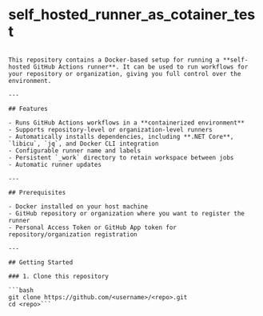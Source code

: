 # self_hosted_runner_as_cotainer_test

```# Self-Hosted GitHub Actions Runner (Docker)

This repository contains a Docker-based setup for running a **self-hosted GitHub Actions runner**. It can be used to run workflows for your repository or organization, giving you full control over the environment.

---

## Features

- Runs GitHub Actions workflows in a **containerized environment**
- Supports repository-level or organization-level runners
- Automatically installs dependencies, including **.NET Core**, `libicu`, `jq`, and Docker CLI integration
- Configurable runner name and labels
- Persistent `_work` directory to retain workspace between jobs
- Automatic runner updates

---

## Prerequisites

- Docker installed on your host machine
- GitHub repository or organization where you want to register the runner
- Personal Access Token or GitHub App token for repository/organization registration

---

## Getting Started

### 1. Clone this repository

```bash
git clone https://github.com/<username>/<repo>.git
cd <repo>```
